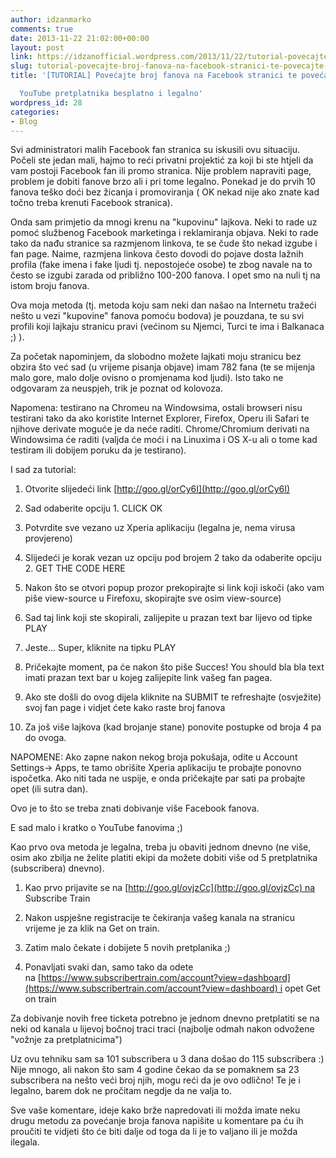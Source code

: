 ```yaml
---
author: idzanmarko
comments: true
date: 2013-11-22 21:02:00+00:00
layout: post
link: https://idzanofficial.wordpress.com/2013/11/22/tutorial-povecajte-broj-fanova-na-facebook-stranici-te-povecajte-brojyoutube-pretplatnika-besplatno-i-legalno/
slug: tutorial-povecajte-broj-fanova-na-facebook-stranici-te-povecajte-brojyoutube-pretplatnika-besplatno-i-legalno
title: '[TUTORIAL] Povećajte broj fanova na Facebook stranici te povećajte broj

  YouTube pretplatnika besplatno i legalno'
wordpress_id: 28
categories:
- Blog
---
```


Svi administratori malih Facebook fan stranica su iskusili ovu situaciju. Počeli ste jedan mali, hajmo to reći privatni projektić za koji bi ste htjeli da vam postoji Facebook fan ili promo stranica. Nije problem napraviti page, problem je dobiti fanove brzo ali i pri tome legalno. Ponekad je do prvih 10 fanova teško doći bez žicanja i promoviranja ( OK nekad nije ako znate kad točno treba krenuti Facebook stranica).  
  
Onda sam primjetio da mnogi krenu na "kupovinu" lajkova. Neki to rade uz pomoć službenog Facebook marketinga i reklamiranja objava. Neki to rade tako da nađu stranice sa razmjenom linkova, te se čude što nekad izgube i fan page. Naime, razmjena linkova često dovodi do pojave dosta lažnih profila (fake imena i fake ljudi tj. nepostojeće osobe) te zbog navale na to često se izgubi zarada od približno 100-200 fanova. I opet smo na nuli tj na istom broju fanova.  
  
Ova moja metoda (tj. metoda koju sam neki dan našao na Internetu tražeći nešto u vezi "kupovine" fanova pomoću bodova) je pouzdana, te su svi profili koji lajkaju stranicu pravi (većinom su Njemci, Turci te ima i Balkanaca ;) ).  
  
Za početak napominjem, da slobodno možete lajkati moju stranicu bez obzira što već sad (u vrijeme pisanja objave) imam 782 fana (te se mijenja malo gore, malo dolje ovisno o promjenama kod ljudi). Isto tako ne odgovaram za neuspjeh, trik je poznat od kolovoza.  
  
Napomena: testirano na Chromeu na Windowsima, ostali browseri nisu testirani tako da ako koristite Internet Explorer, Firefox, Operu ili Safari te njihove derivate moguće je da neće raditi. Chrome/Chromium derivati na Windowsima će raditi (valjda će moći i na Linuxima i OS X-u ali o tome kad testiram ili dobijem poruku da je testirano).  
  
I sad za tutorial:  


  
	
  1. Otvorite slijedeći link [http://goo.gl/orCy6I](http://goo.gl/orCy6I)
  
	
  2. Sad odaberite opciju 1. CLICK OK
  
	
  3. Potvrdite sve vezano uz Xperia aplikaciju (legalna je, nema virusa provjereno)
  
	
  4. Slijedeći je korak vezan uz opciju pod brojem 2 tako da odaberite opciju 2. GET THE CODE HERE
  
	
  5. Nakon što se otvori popup prozor prekopirajte si link koji iskoči (ako vam piše view-source u Firefoxu, skopirajte sve osim view-source)
  
	
  6. Sad taj link koji ste skopirali, zalijepite u prazan text bar lijevo od tipke PLAY
  
	
  7. Jeste... Super, kliknite na tipku PLAY
  
	
  8. Pričekajte moment, pa će nakon što piše Succes! You should bla bla text imati prazan text bar u kojeg zalijepite link vašeg fan pagea.
  
	
  9. Ako ste došli do ovog dijela kliknite na SUBMIT te refreshajte (osvježite) svoj fan page i vidjet ćete kako raste broj fanova
  
	
  10. Za još više lajkova (kad brojanje stane) ponovite postupke od broja 4 pa do ovoga.
  
  
NAPOMENE: Ako zapne nakon nekog broja pokušaja, odite u Account Settings-> Apps, te tamo obrišite Xperia aplikaciju te probajte ponovno ispočetka. Ako niti tada ne uspije, e onda pričekajte par sati pa probajte opet (ili sutra dan).  
  
Ovo je to što se treba znati dobivanje više Facebook fanova.  
  
E sad malo i kratko o YouTube fanovima ;)  
  
Kao prvo ova metoda je legalna, treba ju obaviti jednom dnevno (ne više, osim ako zbilja ne želite platiti ekipi da možete dobiti više od 5 pretplatnika (subscribera) dnevno).  


  
	
  1. Kao prvo prijavite se na [http://goo.gl/ovjzCc](http://goo.gl/ovjzCc) na Subscribe Train
  
	
  2. Nakon uspješne registracije te čekiranja vašeg kanala na stranicu vrijeme je za klik na Get on train.
  
	
  3. Zatim malo čekate i dobijete 5 novih pretplanika ;)
  
	
  4. Ponavljati svaki dan, samo tako da odete na [https://www.subscribertrain.com/account?view=dashboard](https://www.subscribertrain.com/account?view=dashboard) i opet Get on train
  
  
Za dobivanje novih free ticketa potrebno je jednom dnevno pretplatiti se na neki od kanala u lijevoj bočnoj traci traci (najbolje odmah nakon odvožene "vožnje za pretplatnicima")  
  
Uz ovu tehniku sam sa 101 subscribera u 3 dana došao do 115 subscribera :) Nije mnogo, ali nakon što sam 4 godine čekao da se pomaknem sa 23 subscribera na nešto veći broj njih, mogu reći da je ovo odlično! Te je i legalno, barem dok ne pročitam negdje da ne valja to.  
  
Sve vaše komentare, ideje kako brže napredovati ili možda imate neku drugu metodu za povećanje broja fanova napišite u komentare pa ću ih proučiti te vidjeti što će biti dalje od toga da li je to valjano ili je možda ilegala.
